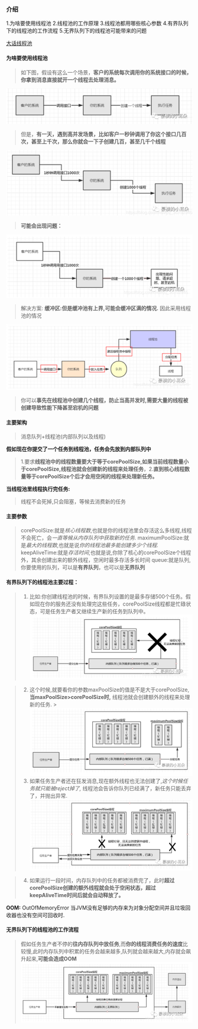### 介绍
1.为啥要使用线程池
2.线程池的工作原理
3.线程池都用哪些核心参数
4.有界队列下的线程池的工作流程
5.无界队列下的线程池可能带来的问题

[大话线程池](https://blog.csdn.net/qq_36752945/article/details/104677988?utm_source=app&app_version=4.18.0&utm_source=app)
#### 为啥要使用线程池
>如下图，假设有这么一个场景，**客户的系统每次调用你的系统接口的时候，你拿到消息直接就开一个线程去处理消息。**

![8499885827e2f83d132241626812ce00.png](/assets/threadPoolPic/1.png)
>但是，**有一天，遇到高并发场景，比如客户一秒钟调用了你这个接口几百次，甚至上千次，那么你就会一下子创建几百，甚至几千个线程**

![07d3e0572d0bba878d57f8b313d9b4c4.png](/assets/threadPoolPic/2.png)
>**可能会出现问题：**

![a4754dea075347784979952d5ded5839.png](/assets/threadPoolPic/3.png)
>解决方案: **缓冲区:但是缓冲池有上界,可能会缓冲区满的情况.** 因此采用线程池的情况

![ac582b59906feaf6428cdca04697024f.png](/assets/threadPoolPic/4.png)
>你可以**事先在线程池中创建几个线程，防止当高并发时,需要大量的线程被创建导致性能下降甚至宕机的问题**

#### 主要架构
>消息队列+线程池(内部队列以及线程)

**假如现在你提交了一个任务到线程池，任务会先放到内部队列中**
>1.要求**线程池中的线程数量要大于等于corePoolSize,如果当前线程数量小于corePoolSize,线程池就会创建新的线程来处理任务**，2.**直到核心线程数量等于corePoolSize个后才会用空闲的线程来处理新任务。**

**当线程池里线程执行完任务:**
>线程不会死掉,只会阻塞，等候去消费新的任务

#### 主要参数
>corePoolSize:就是*核心线程数*,也就是你的线程池里会存活这么多线程,线程不会死亡，会*一直等候从内存队列中获取新的任务.*
>maximumPoolSize:就是*最大的线程数*,也就是说*你的线程池最多能创建多少个线程.*
>keepAliveTime:就是*存活时间*,也就是说,你除了核心的corePoolSize个线程外，其余创建出来的额外线程，空闲时最多存活多长时间
>queue:就是队列,你要使用的队列，可以是**有界队列**，也可以是**无界队列**

#### 有界队列下的线程池主要过程：
>1. 比如:你创建线程池的时候，有界队列设置的是最多存储500个任务。假如现在你的服务还没有处理完这些任务，corePoolSize线程都是忙碌状态，可是任务生产者又继续生产新的任务到队列中。
    ![1eec57b781d2b27e105d890b991dadf9.png](/assets/threadPoolPic/5.png)

>2. 这个时候,就要看你的参数maxPoolSize的值是不是大于corePoolSize,**当maxPoolSize>corePoolSize时,** 线程池就会创建额外的线程来处理新的任务.
    >![1](/assets/threadPoolPic/6.png)
>3. 如果任务生产者还在狂发消息,现在额外线程也无法创建了,*这个时候任务就只能被reject掉了,* 线程池会告诉你队列已经满了，新任务只能丢弃了，并抛出异常.
    ![ea8a0ac0a15d36a982c97d34d7c2ab35.png](/assets/threadPoolPic/7.png)

>4. 如果运行一段时间，内存队列中的任务都被消费完了，此时**超过corePoolSize创建的额外线程就会处于空闲状态，超过keepAliveTime时间后就会自动释放了。**

**OOM:** OutOfMemoryError 当JVM没有足够的内存来为对象分配空间并且垃圾回收器也没有空间可回收时.


#### 无界队列下的线程池的工作流程
>假如任务生产者不停的**往内存队列中放任务**,而**你的线程消费任务的速度**比较慢,此时内存队列中积累的任务会越来越多,队列就会越来越大,内存就会飙升起来,**可能会造成OOM**
>![908a854ee33b7ee334f80cbdf7ffcd6d.png](/assets/threadPoolPic/8.png)
